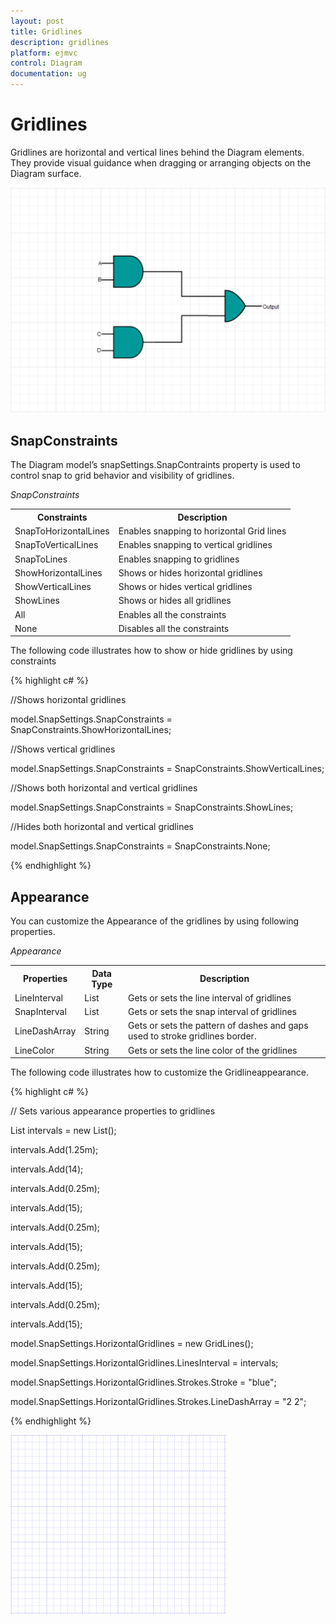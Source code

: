 ```yaml
---
layout: post
title: Gridlines
description: gridlines
platform: ejmvc
control: Diagram
documentation: ug
---
```


# Gridlines

Gridlines are horizontal and vertical lines behind the Diagram elements. They provide visual guidance when dragging or arranging objects on the Diagram surface.

![](Gridlines_images/Gridlines_img1.png)



## SnapConstraints

The Diagram model’s snapSettings.SnapContraints property is used to control snap to grid behavior and visibility of gridlines. 

_SnapConstraints_

<table>
<tr>
<th>
Constraints</th><th>
Description</th></tr>
<tr>
<td>
SnapToHorizontalLines</td><td>
Enables snapping to horizontal Grid lines</td></tr>
<tr>
<td>
SnapToVerticalLines</td><td>
Enables snapping to vertical gridlines</td></tr>
<tr>
<td>
SnapToLines</td><td>
Enables snapping to gridlines</td></tr>
<tr>
<td>
ShowHorizontalLines</td><td>
Shows or hides horizontal gridlines</td></tr>
<tr>
<td>
ShowVerticalLines</td><td>
Shows or hides vertical gridlines</td></tr>
<tr>
<td>
ShowLines</td><td>
Shows or hides all gridlines</td></tr>
<tr>
<td>
All</td><td>
Enables all the constraints</td></tr>
<tr>
<td>
None</td><td>
Disables all the constraints</td></tr>
</table>


The following code illustrates how to show or hide gridlines by using constraints

{% highlight c# %}






//Shows horizontal gridlines

model.SnapSettings.SnapConstraints = SnapConstraints.ShowHorizontalLines;

//Shows vertical gridlines

model.SnapSettings.SnapConstraints = SnapConstraints.ShowVerticalLines;

//Shows both horizontal and vertical gridlines

model.SnapSettings.SnapConstraints = SnapConstraints.ShowLines;

//Hides both horizontal and vertical gridlines

model.SnapSettings.SnapConstraints = SnapConstraints.None;



{% endhighlight %}

## Appearance

You can customize the Appearance of the gridlines by using following properties.

_Appearance_

<table>
<tr>
<th>
Properties</th><th>
Data Type</td><th>
Description</th></tr>
<tr>
<td>
LineInterval</td><td>
List<decimal></td><td>
Gets or sets the line interval of gridlines</td></tr>
<tr>
<td>
SnapInterval</td><td>
List<decimal></td><td>
Gets or sets the snap interval of gridlines</td></tr>
<tr>
<td>
LineDashArray</td><td>
String</td><td>
Gets or sets the pattern of dashes and gaps used to stroke gridlines border.</td></tr>
<tr>
<td>
LineColor</td><td>
String</td><td>
Gets or sets the line color of the gridlines</td></tr>
</table>


The following code illustrates how to customize the Gridlineappearance.

{% highlight c# %}




// Sets various appearance properties to gridlines

List<decimal> intervals = new List<decimal>();

intervals.Add(1.25m);

intervals.Add(14);

intervals.Add(0.25m);

intervals.Add(15);

intervals.Add(0.25m);

intervals.Add(15);

intervals.Add(0.25m);

intervals.Add(15);

intervals.Add(0.25m);

intervals.Add(15);

model.SnapSettings.HorizontalGridlines = new GridLines();

model.SnapSettings.HorizontalGridlines.LinesInterval = intervals;

model.SnapSettings.HorizontalGridlines.Strokes.Stroke = "blue";

model.SnapSettings.HorizontalGridlines.Strokes.LineDashArray = "2 2";



{% endhighlight %}




![](Gridlines_images/Gridlines_img2.png) 

